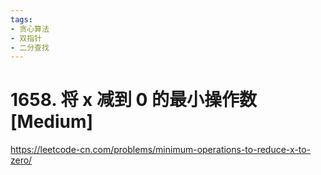 ```yaml
---
tags:
- 贪心算法
- 双指针
- 二分查找
---
```


# 1658. 将 x 减到 0 的最小操作数 [Medium]

<https://leetcode-cn.com/problems/minimum-operations-to-reduce-x-to-zero/>
